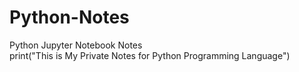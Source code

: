 # Python-Notes
Python Jupyter Notebook Notes<br>
print("This is My Private Notes for Python Programming Language")
